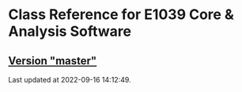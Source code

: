 # Class Reference for E1039 Core & Analysis Software
## [Version "master"](master/)
Last updated at 2022-09-16 14:12:49.
